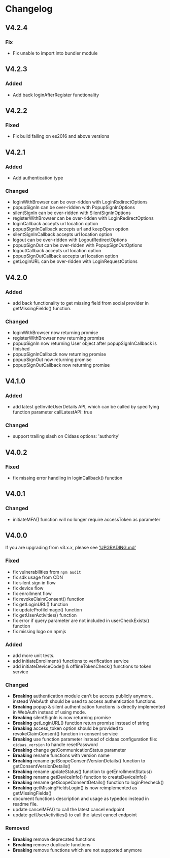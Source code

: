 # Changelog

## V4.2.4

### Fix
- Fix unable to import into bundler module

## V4.2.3

### Added
- Add back loginAfterRegister functionality

## V4.2.2

### Fixed
- Fix build failing on es2016 and above versions

## V4.2.1

### Added
- Add authentication type

### Changed
- loginWithBrowser can be over-ridden with LoginRedirectOptions 
- popupSignIn can be over-ridden with PopupSignInOptions
- silentSignIn can be over-ridden with SilentSignInOptions
- registerWithBrowser can be over-ridden with LoginRedirectOptions
- loginCallback accepts url location option
- popupSignInCallback accepts url and keepOpen option
- silentSignInCallback accepts url location option
- logout can be over-ridden with LogoutRedirectOptions
- popupSignOut can be over-ridden with PopupSignOutOptions
- logoutCallback accepts url location option
- popupSignOutCallback accepts url location option
- getLoginURL can be over-ridden with LoginRequestOptions

## V4.2.0

### Added
- add back functionality to get missing field from social provider in getMissingFields() function.

### Changed
- loginWithBrowser now returning promise
- registerWithBrowser now returning promise
- popupSignIn now returning User object after popupSignInCallback is finished
- popupSignInCallback now returning promise
- popupSignOut now returning promise
- popupSignOutCallback now returning promise

## V4.1.0

### Added
- add latest getInviteUserDetails API, which can be called by specifying function parameter callLatestAPI: true

### Changed
- support trailing slash on Cidaas options: 'authority'

## V4.0.2

### Fixed
- fix missing error handling in loginCallback() function

## V4.0.1

### Changed
- initiateMFA() function will no longer require accessToken as parameter

## V4.0.0

If you are upgrading from v3.x.x,  please see ['UPGRADING.md'](UPGRADING.md)

### Fixed
- fix vulnerabilities from `npm audit`
- fix sdk usage from CDN
- fix silent sign in flow
- fix device flow
- fix enrollment flow
- fix revokeClaimConsent() function
- fix getLoginURL() function
- fix updateProfileImage() function
- fix getUserActivities() function
- fix error if query parameter are not included in userCheckExists() function
- fix missing logo on npmjs

### Added
- add more unit tests.
- add initiateEnrollment() functions to verification service
- add initiateDeviceCode() & offlineTokenCheck() functions to token service

### Changed
- **Breaking** authentication module can't be access publicly anymore, instead WebAuth should be used to access authentication functions.
- **Breaking** popup & silent authentication functions is directly implemented in WebAuth instead of using mode.
- **Breaking** silentSignIn is now returning promise
- **Breaking** getLoginURL() function return promise instead of string
- **Breaking** access_token option should be provided to revokeClaimConsent() function in consent service
- **Breaking** use function parameter instead of cidaas configuration file: `cidaas_version` to handle resetPassword
- **Breaking** change getCommunicationStatus parameter
- **Breaking** rename functions with version name
- **Breaking** rename getScopeConsentVersionDetails() function to getConsentVersionDetails()
- **Breaking** rename updateStatus() function to getEnrollmentStatus()
- **Breaking** rename getDeviceInfo() function to createDeviceInfo()
- **Breaking** rename getScopeConsentDetails() function to loginPrecheck()
- **Breaking** getMissingFieldsLogin() is now reimplemented as getMissingFields()
- document functions description and usage as typedoc instead in readme file.
- update cancelMFA() to call the latest cancel endpoint
- update getUserActivities() to call the latest cancel endpoint

### Removed
- **Breaking** remove deprecated functions
- **Breaking** remove duplicate functions
- **Breaking** remove functions which are not supported anymore
